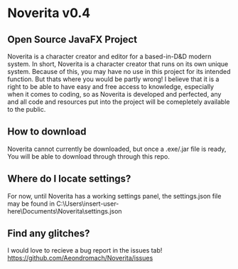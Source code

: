 # Noverita v0.4
## Open Source JavaFX Project
Noverita is a character creator and editor for a based-in-D&D modern system. In short, Noverita is a character creator that runs on its own unique system. Because of this, you may have no use in this project for its intended function. But thats where you would be partly wrong! I believe that it is a right to be able to have easy and free access to knowledge, especially when it comes to coding, so as Noverita is developed and perfected, any and all code and resources put into the project will be comepletely available to the public.
## How to download
Noverita cannot currently be downloaded, but once a .exe/.jar file is ready, You will be able to download through through this repo.
## Where do I locate settings?
For now, until Noverita has a working settings panel, the settings.json file may be found in C:\Users\insert-user-here\Documents\Noverita\settings.json
## Find any glitches?
I would love to recieve a bug report in the issues tab!
https://github.com/Aeondromach/Noverita/issues